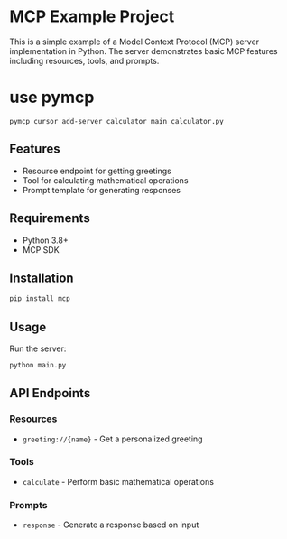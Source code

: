 # MCP Example Project

This is a simple example of a Model Context Protocol (MCP) server implementation in Python. The server demonstrates basic MCP features including resources, tools, and prompts.

# use pymcp
```
pymcp cursor add-server calculator main_calculator.py
```

## Features

- Resource endpoint for getting greetings
- Tool for calculating mathematical operations
- Prompt template for generating responses

## Requirements

- Python 3.8+
- MCP SDK

## Installation

```bash
pip install mcp
```

## Usage

Run the server:

```bash
python main.py
```

## API Endpoints

### Resources
- `greeting://{name}` - Get a personalized greeting

### Tools
- `calculate` - Perform basic mathematical operations

### Prompts
- `response` - Generate a response based on input 